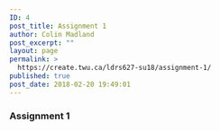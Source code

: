 ```yaml
---
ID: 4
post_title: Assignment 1
author: Colin Madland
post_excerpt: ""
layout: page
permalink: >
  https://create.twu.ca/ldrs627-su18/assignment-1/
published: true
post_date: 2018-02-20 19:49:01
---
```

### Assignment 1
